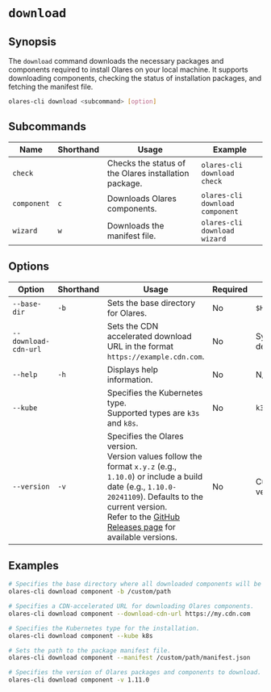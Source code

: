 # `download`

## Synopsis
The `download` command downloads the necessary packages and components required to install Olares on your local machine. It supports downloading components, checking the status of installation packages, and fetching the manifest file.

```bash
olares-cli download <subcommand> [option]
```

## Subcommands

| Name        | Shorthand | Usage                                                 | Example                                |
|-------------|-----------|-------------------------------------------------------|----------------------------------------|
| `check`     |           | Checks the status of the Olares installation package. | `olares-cli download check`     |
| `component` | `c`       | Downloads Olares components.                          | `olares-cli download component` |
| `wizard`    | `w`       | Downloads the manifest file.                          | `olares-cli download wizard`    |

## Options

| Option             | Shorthand | Usage                                                                                                                                                                                                                                                     | Required | Default                        |
|--------------------|-----------|-----------------------------------------------------------------------------------------------------------------------------------------------------------------------------------------------------------------------------------------------------------|-------------------------|--------------------------------|
| `--base-dir`       | `-b`      | Sets the base directory for Olares.                                                                                                                                                                                                                       | No                   | `$HOME/.olares`                |
| `--download-cdn-url`|           | Sets the CDN accelerated download URL in the format `https://example.cdn.com`.                                                                                                                                                                            | No                   | System default URL             |
| `--help`           | `-h`      | Displays help information.                                                                                                                                                                                                                                | No                   | N/A                            |
| `--kube`           |           | Specifies the Kubernetes type. <br>Supported types are `k3s` and `k8s`.                                                                                                                                                                                   | No                   | `k3s`                          |
| `--version`        | `-v`      | Specifies the Olares version. <br>Version values follow the format `x.y.z` (e.g., `1.10.0`) or include a build date (e.g., `1.10.0-20241109`). Defaults to the current version.<br> Refer to the [GitHub Releases page](https://github.com/beclab/Olares/releases) for available versions. | No                   | Current version    |

## Examples
```bash
# Specifies the base directory where all downloaded components will be stored.
olares-cli download component -b /custom/path

# Specifies a CDN-accelerated URL for downloading Olares components.
olares-cli download component --download-cdn-url https://my.cdn.com

# Specifies the Kubernetes type for the installation.
olares-cli download component --kube k8s

# Sets the path to the package manifest file.
olares-cli download component --manifest /custom/path/manifest.json

# Specifies the version of Olares packages and components to download.
olares-cli download component -v 1.11.0
```


